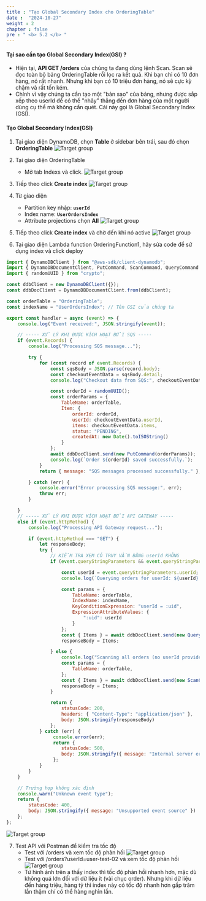 ```yaml
---
title : "Tạo Global Secondary Index cho OrderingTable"
date :  "2024-10-27" 
weight : 2
chapter : false
pre : " <b> 5.2 </b> "
---
```

#### Tại sao cần tạo Global Secondary Index(GSI) ?
- Hiện tại, **API GET /orders** của chúng ta đang dùng lệnh Scan. Scan sẽ đọc toàn bộ bảng OrderingTable rồi lọc ra kết quả. Khi bạn chỉ có 10 đơn hàng, nó rất nhanh. Nhưng khi bạn có 10 triệu đơn hàng, nó sẽ cực kỳ chậm và rất tốn kém. 
- Chính vì vậy chúng ta cần tạo một "bản sao" của bảng, nhưng được sắp xếp theo userId để có thể "nhảy" thẳng đến đơn hàng của một người dùng cụ thể mà không cần quét. Cái này gọi là Global Secondary Index (GSI).


#### Tạo Global Secondary Index(GSI)
1. Tại giao diện DynamoDB, chọn **Table** ở sidebar bên trái, sau đó chọn **OrderingTable**
![Target group](images/5-2/01.png?width=50pc)

2. Tại giao diện OrderingTable
    - Mở tab Indexs và click.
![Target group](images/5-2/02.png?width=50pc)

3. Tiếp theo click **Create index**
![Target group](images/5-2/03.png?width=50pc)

4. Từ giao diện
    - Partition key nhập: **`userId`**
    - Index name: **`UserOrdersIndex`**
    - Attribute projections chọn **All**
![Target group](images/5-2/04.png?width=50pc)

5. Tiếp theo click **Create index** và chờ đến khi nó active
![Target group](images/5-2/05.png?width=50pc)

6. Tại giao diện Lambda function OrderingFunction1, hãy sửa code để sử dụng index và click deploy
```js
import { DynamoDBClient } from "@aws-sdk/client-dynamodb";
import { DynamoDBDocumentClient, PutCommand, ScanCommand, QueryCommand } from "@aws-sdk/lib-dynamodb";
import { randomUUID } from "crypto";

const ddbClient = new DynamoDBClient({});
const ddbDocClient = DynamoDBDocumentClient.from(ddbClient);

const orderTable = "OrderingTable";
const indexName = "UserOrdersIndex"; // Tên GSI của chúng ta

export const handler = async (event) => {
    console.log("Event received:", JSON.stringify(event));

    // ----- XỬ LÝ KHI ĐƯỢC KÍCH HOẠT BỞI SQS -----
    if (event.Records) {
        console.log("Processing SQS message...");

        try {
            for (const record of event.Records) {
                const sqsBody = JSON.parse(record.body);
                const checkoutEventData = sqsBody.detail; 
                console.log("Checkout data from SQS:", checkoutEventData);

                const orderId = randomUUID();
                const orderParams = {
                    TableName: orderTable,
                    Item: {
                        orderId: orderId,
                        userId: checkoutEventData.userId,
                        items: checkoutEventData.items,
                        status: "PENDING",
                        createdAt: new Date().toISOString()
                    }
                };
                await ddbDocClient.send(new PutCommand(orderParams));
                console.log(`Order ${orderId} saved successfully.`);
            }
            return { message: "SQS messages processed successfully." };

        } catch (err) {
            console.error("Error processing SQS message:", err);
            throw err; 
        }

    } 
    // ----- XỬ LÝ KHI ĐƯỢC KÍCH HOẠT BỞI API GATEWAY -----
    else if (event.httpMethod) {
        console.log("Processing API Gateway request...");

        if (event.httpMethod === "GET") {
            let responseBody;
            try {
                // KIỂM TRA XEM CÓ TRUY VẤN BẰNG userId KHÔNG
                if (event.queryStringParameters && event.queryStringParameters.userId) {

                    const userId = event.queryStringParameters.userId;
                    console.log(`Querying orders for userId: ${userId} using GSI`);

                    const params = {
                        TableName: orderTable,
                        IndexName: indexName,
                        KeyConditionExpression: "userId = :uid", 
                        ExpressionAttributeValues: {
                            ":uid": userId
                        }
                    };
                    const { Items } = await ddbDocClient.send(new QueryCommand(params));
                    responseBody = Items;

                } else {
                    console.log("Scanning all orders (no userId provided)");
                    const params = {
                        TableName: orderTable,
                    };
                    const { Items } = await ddbDocClient.send(new ScanCommand(params));
                    responseBody = Items;
                }

                return {
                    statusCode: 200,
                    headers: { "Content-Type": "application/json" },
                    body: JSON.stringify(responseBody)
                };
            } catch (err) {
                 console.error(err);
                 return {
                    statusCode: 500,
                    body: JSON.stringify({ message: "Internal server error", error: err.message })
                 };
            }
        }
    }

    // Trường hợp không xác định
    console.warn("Unknown event type");
    return {
        statusCode: 400,
        body: JSON.stringify({ message: "Unsupported event source" })
    };
};
```
![Target group](images/5-2/06.png?width=50pc)

7. Test API với Postman để kiểm tra tốc độ
    - Test với /orders và xem tốc độ phản hồi
    ![Target group](images/5-2/07.png?width=50pc)
    - Test với /orders?userId=user-test-02 và xem tốc độ phản hồi
    ![Target group](images/5-2/08.png?width=50pc)
    - Từ hình ảnh trên a thấy index thì tốc độ phản hồi nhanh hơn, mặc dù không quá lớn đối với dữ liệu ít (vài chục order). Nhưng khi dữ liệu đến hàng triệu, hàng tỷ thì index này có tốc độ nhanh hơn gấp trăm lần thậm chí có thể hàng nghìn lần.
